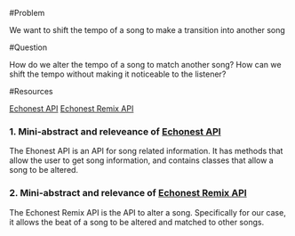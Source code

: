 #Problem

We want to shift the tempo of a song to make a transition into another song

#Question

How do we alter the tempo of a song to match another song?
How can we shift the tempo without making it noticeable to the listener?

#Resources

[Echonest API]
[Echonest Remix API]

### 1. Mini-abstract and releveance of [Echonest API]

The Ehonest API is an API for song related information.  It has methods that allow the user to get song information, and contains classes that allow a song to be altered.

### 2. Mini-abstract and relevance of [Echonest Remix API]

The Echonest Remix API is the API to alter a song.  Specifically for our case, it allows the beat of a song to be altered and matched to other songs.

[Echonest API]: http://developer.echonest.com/docs/v4
[Echonest Remix API]: http://echonest.github.io/remix/
